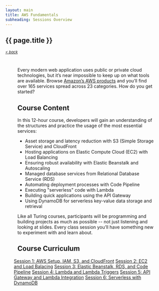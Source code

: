 ```yaml
---
layout: main
title: AWS Fundamentals
subheading: Sessions Overview
---
```


<div class="landing-container">
	<section class="splash">
	  <div class="splash-text">
	    <h1>{{ page.title }}</h1>
	  </div>
	</section>
  <small><a style="font-style: italic" href="javascript:history.back()" title="">< back</a></small>
  <div style="width: 85%; margin: 0 auto; margin-top: 40px;">
    <p>Every modern web application uses public or private cloud technologies, but it’s near impossible to keep up on what tools are available. Browse <a href="https://aws.amazon.com/products/">Amazon’s AWS products</a> and you’ll find over 165 services spread across 23 categories. How do you get started?</p>
    <h2>Course Content</h2>
    <p>In this 12-hour course, developers will gain an understanding of the structures and practice the usage of the most essential services:</p>
    <ul>
      <li>Asset storage and latency reduction with S3 (Simple Storage Service) and CloudFront</li>
      <li>Hosting applications on Elastic Compute Cloud (EC2) with Load Balancing</li>
      <li>Ensuring robust availability with Elastic Beanstalk and Autoscaling</li>
      <li>Managed database services from Relational Database Service (RDS)</li>
      <li>Automating deployment processes with Code Pipeline</li>
      <li>Executing "serverless" code with Lambda</li>
      <li>Building quick applications using the API Gateway</li>
      <li>Using DynamoDB for serverless key-value data storage and retrieval</li>
    </ul>
    <p>Like all Turing courses, participants will be programming and building projects as much as possible -- not just listening and looking at slides. Every class session you’ll have something new to experiment with and learn about.</p>
    <h2>Course Curriculum</h2>
    <ul style="margin-left: -35px">
      <a class="btn btn-dark btn-curriculum" href="{{site.base_url}}/aws1/lessons/1" title="">Session 1: AWS Setup, IAM, S3, and CloudFront</a>
      <a class="btn btn-dark btn-curriculum" href="{{site.base_url}}/aws1/lessons/2" title="">Session 2: EC2 and Load Balacing</a>
      <a class="btn btn-dark btn-curriculum" href="./3" title="">Session 3: Elastic Beanstalk, RDS, and Code Pipeline</a>
      <a class="btn btn-dark btn-curriculum" href="./4" title="">Session 4: Lambda and Lambda Triggers</a>
      <a class="btn btn-dark btn-curriculum" href="./5" title="">Session 5: API Gateway and Lambda Integration</a>
      <a class="btn btn-dark btn-curriculum" href="./6" title="">Session 6: Serverless with DynamoDB</a>
    </ul>
  </div>
</div>
